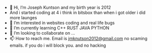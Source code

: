 - 👋 Hi, I’m Joseph Kuntson and my birth year is 2012
- And i started coding at 4 i think in bitsbox than when i got older i did more launges
- 👀 I’m interested in websites coding and real life bugs
- 🌱 I’m currently learning C++ RUST JAVA PYTHON
- 💞️ I’m looking to collaborate on ...
- 📫 How to reach me. Email is jmknutson2012@gmail.com no scaming emails. if you do i will block you. and no hacking
